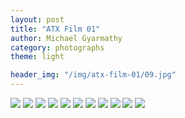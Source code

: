 ```yaml
---
layout: post
title: "ATX Film 01"
author: Michael Gyarmathy
category: photographs
theme: light

header_img: "/img/atx-film-01/09.jpg"
---
```


![](/img/atx-film-01/01.jpg)
![](/img/atx-film-01/02.jpg)
![](/img/atx-film-01/03.jpg)
![](/img/atx-film-01/04.jpg)
![](/img/atx-film-01/05.jpg)
![](/img/atx-film-01/06.jpg)
![](/img/atx-film-01/07.jpg)
![](/img/atx-film-01/08.jpg)
![](/img/atx-film-01/09.jpg)
![](/img/atx-film-01/10.jpg)
![](/img/atx-film-01/11.jpg)